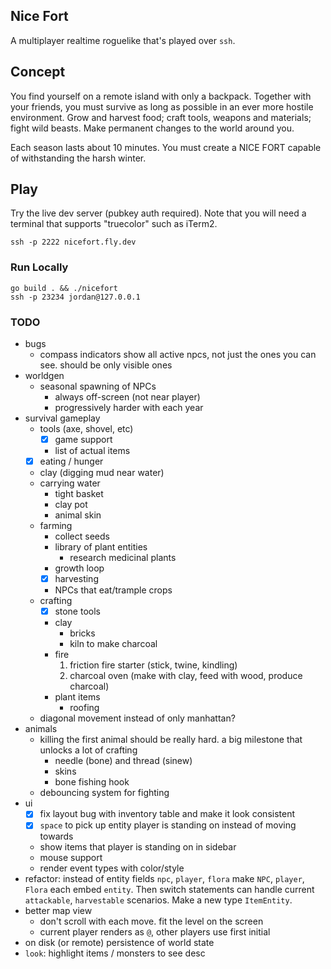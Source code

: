 Nice Fort
---

A multiplayer realtime roguelike that's played over `ssh`.

## Concept

You find yourself on a remote island with only a backpack. Together with your friends, you must survive as long as possible in an ever more hostile environment. Grow and harvest food; craft tools, weapons and materials; fight wild beasts. Make permanent changes to the world around you.

Each season lasts about 10 minutes. You must create a NICE FORT capable of withstanding the harsh winter.

## Play

Try the live dev server (pubkey auth required). Note that you will need a terminal that supports "truecolor" such as iTerm2.

```shell
ssh -p 2222 nicefort.fly.dev
```

### Run Locally

```shell
go build . && ./nicefort
ssh -p 23234 jordan@127.0.0.1
```

### TODO
- bugs
  - compass indicators show all active npcs, not just the ones you can see. should be only visible ones
- worldgen
  - seasonal spawning of NPCs
    - always off-screen (not near player)
    - progressively harder with each year
- survival gameplay
  - tools (axe, shovel, etc)
    - [x] game support
    - list of actual items
  - [x] eating / hunger
  - clay (digging mud near water)
  - carrying water
    - tight basket
    - clay pot
    - animal skin
  - farming
    - collect seeds
    - library of plant entities
      - research medicinal plants
    - growth loop
    - [x] harvesting
    - NPCs that eat/trample crops
  - crafting
    - [x] stone tools
    - clay
      - bricks
      - kiln to make charcoal
    - fire 
      1. friction fire starter (stick, twine, kindling)
      2. charcoal oven (make with clay, feed with wood, produce charcoal)
    - plant items
      - roofing
  - diagonal movement instead of only manhattan?
- animals
  - killing the first animal should be really hard. a big milestone that unlocks a lot of crafting
    - needle (bone) and thread (sinew)
    - skins
    - bone fishing hook
  - debouncing system for fighting
- ui
  - [x] fix layout bug with inventory table and make it look consistent
  - [x] `space` to pick up entity player is standing on instead of moving towards
  - show items that player is standing on in sidebar
  - mouse support
  - render event types with color/style
- refactor: instead of entity fields `npc`, `player`, `flora` make `NPC`, `player`, `Flora` each embed `entity`. Then switch statements can handle current `attackable`, `harvestable` scenarios. Make a new type `ItemEntity`.
- better map view
  - don't scroll with each move. fit the level on the screen
  - current player renders as `@`, other players use first initial
- on disk (or remote) persistence of world state
- `look`: highlight items / monsters to see desc